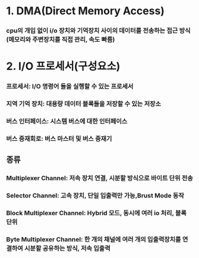 # 1. DMA(Direct Memory Access)
### cpu의 개입 없이 i/o 장치와 기억장치 사이의 데이터를 전송하는 접근 방식(메모리와 주변장치를 직접 관리, 속도 빠름)
# 2. I/O 프로세서(구성요소)
### 프로세서: I/O 명령어 들을 실행할 수 있는 프로세서
### 지역 기억 장치: 대용량 데이터 블록들을 저장할 수 있는 저장소
### 버스 인터페이스: 시스템 버스에 대한 인터페이스
### 버스 중재회로: 버스 마스터 및 버스 중재기
## 종류
### Multiplexer Channel: 저속 장치 연결, 시분할 방식으로 바이트 단위 전송
### Selector Channel: 고속 장치, 단일 입출력만 가능,Brust Mode 동작
### Block Multiplexer Channel: Hybrid 모드, 동시에 여러 io 처리, 블록 단위
### Byte Multiplexer Channel: 한 개의 채널에 여러 개의 입출력장치를 연결하여 시분할 공유하는 방식, 저속 입출력